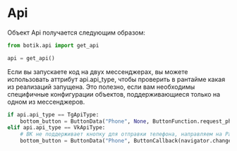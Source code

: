 # Api

Объект Api получается следующим образом:

```python
from botik.api import get_api

api = get_api()
```

Если вы запускаете код на двух мессенджерах, вы можете использовать аттрибут api.api_type,
чтобы проверить в рантайме какая из реализаций запущена.
Это полезно, если вам необходимы специфичные конфигурации объектов, поддерживающиеся только на одном из мессенджеров.

```python
if api.api_type == TgApiType:
    bottom_button = ButtonData("Phone", None, ButtonFunction.request_phone)
elif api.api_type == VkApiType:
    # ВК не поддерживает кнопку для отправки телефона, направляем на Page
    bottom_button = ButtonData("Phone", ButtonCallback(navigator.change_page, path='/phone'))
```